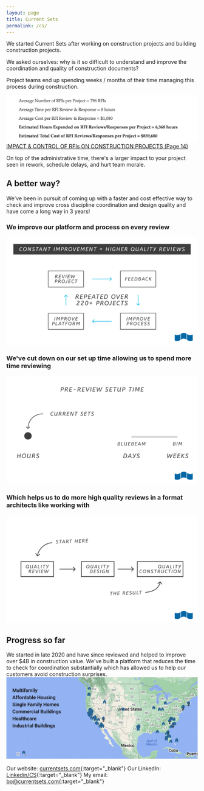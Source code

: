 ```yaml
---
layout: page
title: Current Sets
permalink: /cs/
---
```

We started Current Sets after working on construction projects and building construction projects.

We asked ourselves: why is it so difficult to understand and improve the coordination and quality of construction documents?

Project teams end up spending weeks / months of their time managing this process during construction.

![RFI time](/img/RFI.jpeg)
[IMPACT & CONTROL OF RFIs ON CONSTRUCTION PROJECTS (Page 14)](https://www.cmaanet.org/sites/default/files/resource/Impact%20%26%20Control%20of%20RFIs%20on%20Construction%20Projects.pdf)

On top of the administrative time, there's a larger impact to your project seen in rework, schedule delays, and hurt team morale.

## A better way?
We've been in pursuit of coming up with a faster and cost effective way to check and improve cross discipline coordination and design quality and have come a long way in 3 years!

### We improve our platform and process on every review
![Improvement](/img/improvement.png)

### We've cut down on our set up time allowing us to spend more time reviewing
![Faster](/img/faster.png)

### Which helps us to do more high quality reviews in a format architects like working with
![Process](/img/process.png)

## Progress so far
We started in late 2020 and have since reviewed and helped to improve over $4B in construction value. We've built a platform that reduces the time to check for coordination substantially which has allowed us to help our customers avoid construction surprises.
![Map](/img/map.png)

Our website: [currentsets.com](https://currentsets.com/){:target="_blank"}
Our LinkedIn: [Linkedin/CS](https://www.linkedin.com/company/currentsets/){:target="_blank"}
My email: [bo@currentsets.com](mailto:bo@currentsets.com){:target="_blank"}
